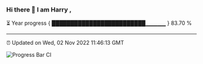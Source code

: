 ### Hi there 👋 I am Harry , 

⏳ Year progress { █████████████████████████▁▁▁▁▁ } 83.70 %

---

⏰ Updated on Wed, 02 Nov 2022 11:46:13 GMT

![Progress Bar CI](https://github.com/duykhang68/duykhang68/workflows/Progress%20Bar%20CI/badge.svg)
